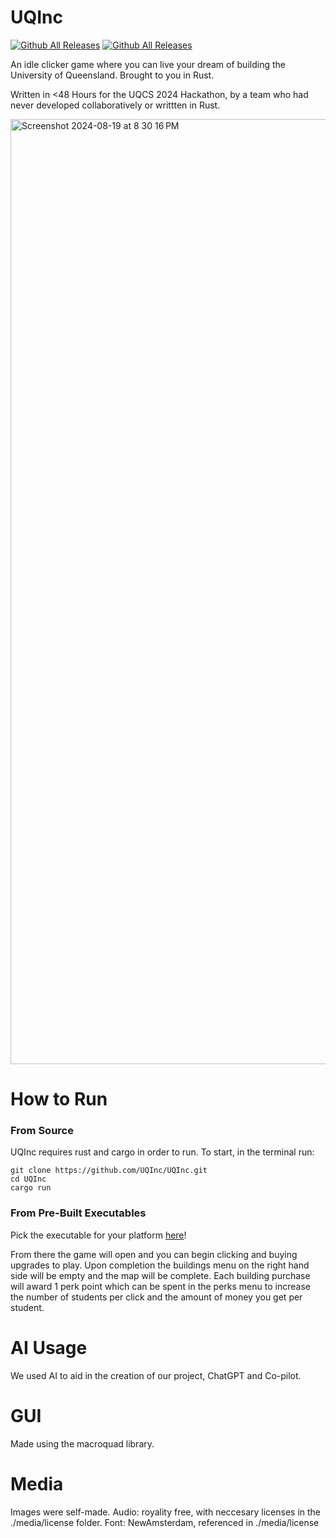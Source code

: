 # UQInc
[![Github All Releases](https://img.shields.io/github/downloads/UQInc/UQInc/total.svg)]()
[![Github All Releases](https://img.shields.io/badge/version%201.1-eb6434)]()

An idle clicker game where you can live your dream of building the University of Queensland. Brought to you in Rust. 

Written in <48 Hours for the UQCS 2024 Hackathon, by a team who had never developed collaboratively or writtten in Rust.

<img width="1512" alt="Screenshot 2024-08-19 at 8 30 16 PM" src="https://github.com/user-attachments/assets/b303e165-8429-4f51-894b-8c503239c046">

# How to Run
### From Source
UQInc requires rust and cargo in order to run. 
To start, in the terminal run:
```
git clone https://github.com/UQInc/UQInc.git
cd UQInc
cargo run
```
### From Pre-Built Executables
Pick the executable for your platform [here](https://github.com/UQInc/UQInc/releases/)!



From there the game will open and you can begin clicking and buying upgrades to play.
Upon completion the buildings menu on the right hand side will be empty and the map will be complete.
Each building purchase will award 1 perk point which can be spent in the perks menu to increase the 
number of students per click and the amount of money you get per student.

# AI Usage
We used AI to aid in the creation of our project, ChatGPT and Co-pilot.

# GUI
Made using the macroquad library. 

# Media
Images were self-made.
Audio: royality free, with neccesary licenses in the ./media/license folder.
Font: NewAmsterdam, referenced in ./media/license
